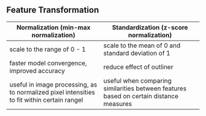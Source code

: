 ## Feature Transformation

| Normalization (min-max normalization) | Standardization (z-score normalization) |
|---|---|
| scale to the range of 0 - 1| scale to the mean of 0 and standard deviation of 1|
|faster model convergence, improved accuracy|reduce effect of outliner|
|useful in image processing, as to normalized pixel intensities to fit within certain rangel | useful when comparing similarities between features based on certain distance measures|
